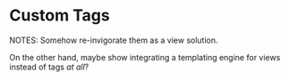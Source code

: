 # Custom Tags #

NOTES:
Somehow re-invigorate them as a view solution.

On the other hand, maybe show integrating a templating engine for views instead of tags *at all*?

